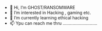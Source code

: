 - 👋 Hi, I’m GHOST/RANSOMWARE
- 👀 I’m interested in Hacking , gaming etc.
- 🌱 I’m currently learning ethical hacking
- 📫 Ypu can reach me thru  ............................

